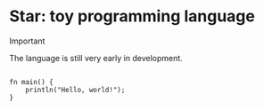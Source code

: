 # Star: toy programming language
> [!IMPORTANT]
> The language is still very early in development. 

```star

fn main() {
    println("Hello, world!");
}

```
